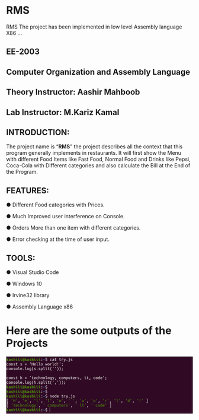 # RMS
RMS The project has been implemented in low level Assembly language X86 ...




## EE-2003
## Computer Organization and Assembly Language

## Theory Instructor: Aashir Mahboob 
## Lab Instructor: M.Kariz Kamal

## INTRODUCTION:

The project name is “**RMS**” the project describes
all the context that this program generally implements in restaurants. It will first
show the Menu with different Food Items like Fast Food, Normal Food and Drinks
like Pepsi, Coca-Cola with Different categories and also calculate the Bill at the
End of the Program.



## FEATURES:

● Different Food categories with Prices.

● Much Improved user interference on Console.

● Orders More than one item with different categories.

● Error checking at the time of user input.


## TOOLS:

● Visual Studio Code

● Windows 10

● Irvine32 library

● Assembly Language x86


# Here are the some outputs of the Projects

![asm1](https://github.com/kashiiitech/RMS/blob/f67794f174a0ff93dac088995f4a7ed433e27998/splitstringJS.png)


